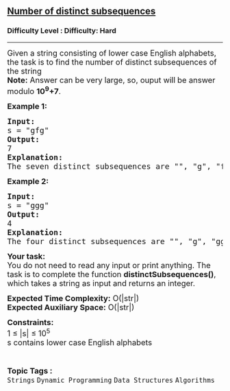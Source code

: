 <h2><a href="https://www.geeksforgeeks.org/problems/number-of-distinct-subsequences0909/1?page=5&difficulty=Hard&status=unsolved&sortBy=accuracy">Number of distinct subsequences</a></h2><h3>Difficulty Level : Difficulty: Hard</h3><hr><div class="problems_problem_content__Xm_eO"><p><span style="font-size: 18px;">Given a string consisting of lower case English alphabets, the task is to find the number of distinct subsequences of the string<br><strong>Note:</strong> Answer can be very large, so, ouput will be answer modulo <strong>10<sup>9</sup>+7</strong>.</span></p>
<p><strong><span style="font-size: 18px;">Example 1:</span></strong></p>
<pre><span style="font-size: 18px;"><strong>Input:</strong> <br>s = "gfg"</span>
<span style="font-size: 18px;"><strong>Output:</strong> <br>7
<strong>Explanation:</strong> <br>The seven distinct subsequences are "", "g", "f", "gf", "fg", "gg" and "gfg" .</span></pre>
<p><strong><span style="font-size: 18px;">Example 2:</span></strong></p>
<pre><span style="font-size: 18px;"><strong>Input:</strong> <br>s = "ggg"</span>
<span style="font-size: 18px;"><strong>Output:</strong> <br>4
<strong>Explanation:</strong> <br>The four distinct subsequences are "", "g", "gg", "ggg".</span></pre>
<p><span style="font-size: 18px;"><strong>Your task:</strong><br>You do not need to read any input or print anything. The task is to complete the function <strong>distinctSubsequences()</strong>, which takes a string as input and returns an integer. </span></p>
<p><span style="font-size: 18px;"><strong>Expected Time Complexity:</strong>&nbsp;O(|str|)<br><strong>Expected Auxiliary Space:</strong>&nbsp;O(|str|)</span></p>
<p><span style="font-size: 18px;"><strong>Constraints:</strong></span><br><span style="font-size: 18px;">1 ≤ |s| ≤ 10<sup>5</sup><br>s contains lower case English alphabets</span></p></div><br><p><span style=font-size:18px><strong>Topic Tags : </strong><br><code>Strings</code>&nbsp;<code>Dynamic Programming</code>&nbsp;<code>Data Structures</code>&nbsp;<code>Algorithms</code>&nbsp;